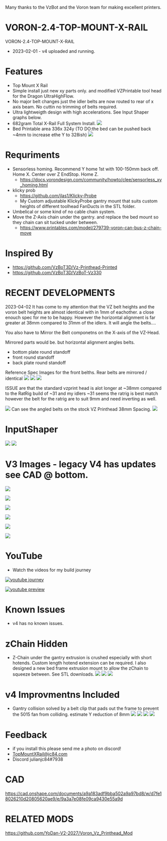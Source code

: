 Many thanks to the VzBot and the Voron team for making excellent printers.

# VORON-2.4-TOP-MOUNT-X-RAIL

VORON-2.4-TOP-MOUNT-X-RAIL
- 2023-02-01 - v4 uploaded and running.

# Features

- Top Mount X Rail
- Simple install just new xy parts only. and modified VZPrintable tool head for the Dragon UltraHighFlow.
- No major belt changes just the idler belts are now routed to rear of x axis beam. No cuttin no trimming of belts required.
- Ultra lightweigth design with high accelerations. See Input Shaper graphs below.
- 682gram Total X-Rail Full System Install.
 ![](images/v3/682g.png)
- Bed Printable area 336x 324y (TO DO:the bed can be pushed back ~4mm to increase ethe Y to 328ish)
 ![](images/336x324y.jpg)

# Requriments

- Sensorless homing. Recommend Y home 1st with 100-150mm back off. Home X. Center over Z EndStop. Home Z.
  - https://docs.vorondesign.com/community/howto/clee/sensorless_xy_homing.html
- klicky prob
  - https://github.com/jlas1/Klicky-Probe
  - My Custom adjustable KlickyProbe gantry mount that suits custom heights of different toolhead FanDucts in the STL folder.
- Umbelical or some kind of no cable chain system.
- Move the Z-Axis chain under the gantry. and replace the bed mount so they chain can sit tucked under between.
  - https://www.printables.com/model/279739-voron-can-bus-z-chain-move

# Inspired By

- https://github.com/VzBoT3D/Vz-Printhead-Printed
- https://github.com/VzBoT3D/VzBoT-Vz330

# RECENT DEVELOPMENTS
2023-04-02 It has come to my attention that the VZ belt heights and the voron belt heights are almost identical with in 1mm of eachother.
a close enouch spec for me to be happy. However the horizontal alignment is far greater at 38mm compared to 31mm of the idlers. It will angle the belts....

You also have to Mirror the Belt componetns on the X-axis of the VZ-Head.

Mirrored parts would be. but horizontal alignment angles belts. 
- bottom plate round standoff
- front round standoff
- back plate round standoff 

Reference Spec Images for the front belths. Rear belts are mirrored / identical
![](images/vz/voron_front.png)
![](images/vz/vz_front.png)
![](images/vz/voron_left_vz_right.png)

ISSUE are that the standard vzprint head is alot longer at ~38mm compared to the RatRig build of ~31 and my idlers ~31
seems the ratrig is best match however the belt for the ratrig are to suit 9mm and need inverting as well.

![](images/vz/vzstandard-vs-rr.png)
Can see the angled belts on the stock VZ Printhead 38mm Spacing.
![](images/vz/vzangled_belts.jpg)


# InputShaper
![](images/input_shaper/x.png)
![](images/input_shaper/y.png) 

# V3 Images - legacy V4 has updates see CAD @ bottom.

![](images/v3/l_front.png) 

![](images/v3/l_side.png) 

![](images/v3/l_iso.png) 

![](images/v3/v3iso.png) 

![](images/v3/v3back.png) 

![](images/v3/v3right.png) 

# YouTube

- Watch the videos for my build journey

[![youtube journey](https://img.youtube.com/vi/8w1qv4k_UrQ/0.jpg)](https://www.youtube.com/watch?v=8w1qv4k_UrQ)

[![youtube preview](https://img.youtube.com/vi/LdVHs1veAIQ/0.jpg)](https://www.youtube.com/watch?v=LdVHs1veAIQ)

# Known Issues

- v4 has no known issues.

# zChain Hidden

 - Z-Chain under the gantry extrusion is crushed especially with short hotends. Custom length hotend extension can be required. I also designed a new bed frame extrusion mount to allow the zChain to squeeze between. See STL downloads.
![](images/zchain/zchain3.png)
![](images/zchain/zchain2.png)
![](images/zchain/zchain1.jpg)

# v4 Improvmentns Included

- Gantry collision solved by a belt clip that pads out the frame to prevent the 5015 fan from colliding. estimate Y reduction of 8mm
![](images/v4/front_belt.png)
![](images/v4/top_belt.png)
![](images/v4/front_limit_stop.png)
![](images/v4/front_limit_stop_2.png)

# Feedback

 - if you install this please send me a photo on discord!
 - TopMountXRail@jc84.com
 - Discord julianjc84#7938
 
 # CAD
 
 https://cad.onshape.com/documents/a9a183adf9bba502a9a97bd8/w/d7fe18026210d20805620ae9/e/9a3a7e08fe09ca9430e55a9d

 # RELATED MODS
 https://github.com/YoDan-V2-2027/Voron_Vz_Printhead_Mod
 